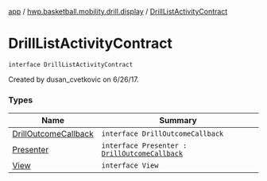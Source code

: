 [app](../../index.md) / [hwp.basketball.mobility.drill.display](../index.md) / [DrillListActivityContract](.)

# DrillListActivityContract

`interface DrillListActivityContract`

Created by dusan_cvetkovic on 6/26/17.

### Types

| Name | Summary |
|---|---|
| [DrillOutcomeCallback](-drill-outcome-callback/index.md) | `interface DrillOutcomeCallback` |
| [Presenter](-presenter/index.md) | `interface Presenter : `[`DrillOutcomeCallback`](-drill-outcome-callback/index.md) |
| [View](-view/index.md) | `interface View` |
